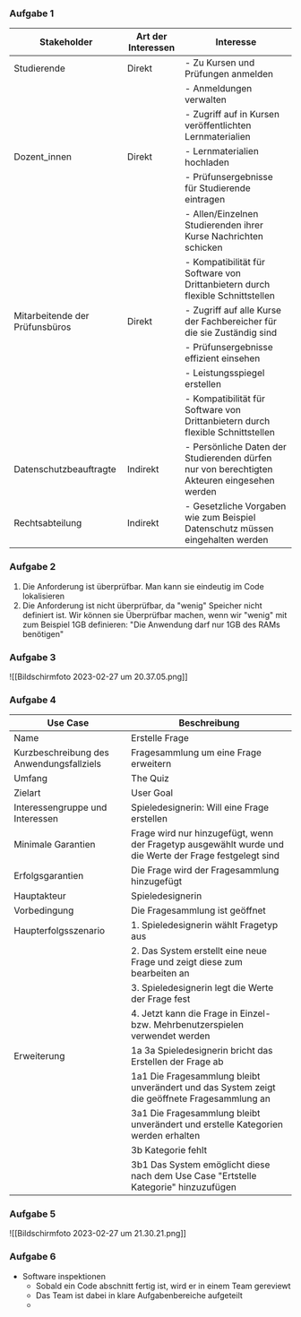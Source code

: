 ### Aufgabe 1
| Stakeholder                    | Art der Interessen | Interesse                                                                                   |
| ------------------------------ | ------------------ | ------------------------------------------------------------------------------------------- |
| Studierende                    | Direkt             | - Zu Kursen und Prüfungen anmelden                                                          |
|                                |                    | - Anmeldungen verwalten                                                                     |
|                                |                    | - Zugriff auf in Kursen veröffentlichten Lernmaterialien                                    |
| Dozent_innen                   | Direkt             | - Lernmaterialien hochladen                                                                 |
|                                |                    | - Prüfunsergebnisse für Studierende eintragen                                               |
|                                |                    | - Allen/Einzelnen Studierenden ihrer Kurse Nachrichten schicken                             |
|                                |                    | - Kompatibilität für Software von Drittanbietern durch flexible Schnittstellen              |
| Mitarbeitende der Prüfunsbüros | Direkt             | - Zugriff auf alle Kurse der Fachbereicher für die sie Zuständig sind                       |
|                                |                    | - Prüfunsergebnisse effizient einsehen                                                      |
|                                |                    | - Leistungsspiegel erstellen                                                                |
|                                |                    | - Kompatibilität für Software von Drittanbietern durch flexible Schnittstellen              |
| Datenschutzbeauftragte         | Indirekt           | - Persönliche Daten der Studierenden dürfen nur von berechtigten Akteuren eingesehen werden |
| Rechtsabteilung                | Indirekt           | - Gesetzliche Vorgaben wie zum Beispiel Datenschutz müssen eingehalten werden               |

### Aufgabe 2
1. Die Anforderung ist überprüfbar. Man kann sie eindeutig im Code lokalisieren 
2. Die Anforderung ist nicht überprüfbar, da "wenig" Speicher nicht definiert ist. Wir können sie Überprüfbar machen, wenn wir "wenig" mit zum Beispiel 1GB definieren: "Die Anwendung darf nur 1GB des RAMs benötigen"

### Aufgabe 3
![[Bildschirm­foto 2023-02-27 um 20.37.05.png]]

### Aufgabe 4
| Use Case                                 | Beschreibung                                                                                           |
| ---------------------------------------- | ------------------------------------------------------------------------------------------------------ |
| Name                                     | Erstelle Frage                                                                                         |
| Kurzbeschreibung des Anwendungsfallziels | Fragesammlung um eine Frage erweitern                                                                  |
| Umfang                                   | The Quiz                                                                                               |
| Zielart                                  | User Goal                                                                                              |
| Interessengruppe und Interessen          | Spieledesignerin: Will eine Frage erstellen                                                            |
| Minimale Garantien                       | Frage wird nur hinzugefügt, wenn der Fragetyp ausgewählt wurde und die Werte der Frage festgelegt sind |
| Erfolgsgarantien                         | Die Frage wird der Fragesammlung hinzugefügt                                                           |
| Hauptakteur                              | Spieledesignerin                                                                                       |
| Vorbedingung                             | Die Fragesammlung ist geöffnet                                                                         |
| Haupterfolgsszenario                     | 1. Spieledesignerin wählt Fragetyp aus                                                                 |
|                                          | 2. Das System erstellt eine neue Frage und zeigt diese zum bearbeiten an                               |
|                                          | 3. Spieledesignerin legt die Werte der Frage fest                                                      |
|                                          | 4. Jetzt kann die Frage in Einzel- bzw. Mehrbenutzerspielen verwendet werden                           |
| Erweiterung                              | 1a 3a Spieledesignerin bricht das Erstellen der Frage ab                                               |
|                                          | 1a1 Die Fragesammlung bleibt unverändert und das System zeigt die geöffnete Fragesammlung an           |
|                                          | 3a1 Die Fragesammlung bleibt unverändert und erstelle Kategorien werden erhalten                                                                                                       |
|                                          | 3b Kategorie fehlt                                                                                     |
|                                          | 3b1 Das System emöglicht diese nach dem Use Case "Ertstelle Kategorie" hinzuzufügen                    |

### Aufgabe 5
![[Bildschirm­foto 2023-02-27 um 21.30.21.png]]

### Aufgabe 6
- Software inspektionen
	- Sobald ein Code abschnitt fertig ist, wird er in einem Team gereviewt
	- Das Team ist dabei in klare Aufgabenbereiche aufgeteilt
	- 